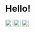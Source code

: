 <h1>Hello!</h1>
<div class="social-media">
  <a href="www.linkedin.com/in/honuratus"><img rel="stylesheet" src="https://cdn.jsdelivr.net/npm/simple-icons@v3/icons/linkedin.svg" style="width:22px;color:blue"></a>
  <a href="https://www.hackerrank.com/profile/onurbaranyilmaz"><img src="https://cdn.jsdelivr.net/npm/simple-icons@v3/icons/leetcode.svg" style="width:22px;color:green"></a>
  <a href="https://leetcode.com/honuratus/"><img src="https://cdn.jsdelivr.net/npm/simple-icons@v3/icons/hackerrank.svg" style="width:22px;color:white"></a>
</div>
